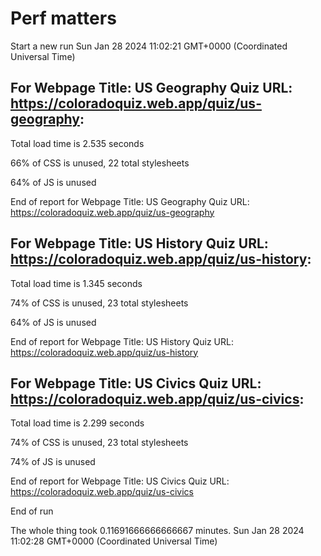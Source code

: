 # Perf matters


Start a new run
Sun Jan 28 2024 11:02:21 GMT+0000 (Coordinated Universal Time)








## For Webpage Title: US Geography Quiz URL: https://coloradoquiz.web.app/quiz/us-geography: 


Total load time is 2.535 seconds


66% of CSS is unused, 22 total stylesheets


64% of JS is unused


End of report for Webpage Title: US Geography Quiz URL: https://coloradoquiz.web.app/quiz/us-geography




## For Webpage Title: US History Quiz URL: https://coloradoquiz.web.app/quiz/us-history: 


Total load time is 1.345 seconds


74% of CSS is unused, 23 total stylesheets


64% of JS is unused


End of report for Webpage Title: US History Quiz URL: https://coloradoquiz.web.app/quiz/us-history




## For Webpage Title: US Civics Quiz URL: https://coloradoquiz.web.app/quiz/us-civics: 


Total load time is 2.299 seconds


74% of CSS is unused, 23 total stylesheets


74% of JS is unused


End of report for Webpage Title: US Civics Quiz URL: https://coloradoquiz.web.app/quiz/us-civics


End of run


The whole thing took 0.11691666666666667 minutes.
Sun Jan 28 2024 11:02:28 GMT+0000 (Coordinated Universal Time)





